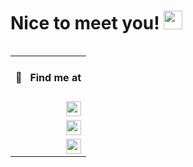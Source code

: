 <h1>Nice to meet you! <img src="https://media.giphy.com/media/hvRJCLFzcasrR4ia7z/giphy.gif" width="30"></h1>

<table align="right" width="130" height="100%">
 <tr><td><h4>🔎 &nbsp; Find me at</h4></td></tr>
 <tr><td><a href="https://www.linkedin.com/in/santiagocarrascocampa/" target="_blank" rel="noopener noreferrer"><img src="https://img.shields.io/badge/-LinkedIn-0a0a0a?&logo=linkedin&logoColor=0A66C2&link=https://www.linkedin.com/in/santiagocarrascocampa/" align="right" height="24"></a></td></tr>
 <tr><td><a href="https://santychuy.github.io/resume-es/" target="_blank" rel="noopener noreferrer"><img src="https://img.shields.io/badge/-Resume Spanish-0a0a0a?&logo=readthedocs&logoColor=8CA1AF&link=https://www.linkedin.com/in/santiagocarrascocampa/" align="right" height="24"></a></td></tr>
 <tr><td><a href="https://santychuy.github.io/resume-en/" target="_blank" rel="noopener noreferrer"><img src="https://img.shields.io/badge/-Resume English-0a0a0a?&logo=readthedocs&logoColor=8CA1AF&link=https://www.linkedin.com/in/santiagocarrascocampa/" align="right" height="24"></a></td></tr>
</table>

<h3 align="left">The "hacker" of the family 👾</h3>

### About me

I’m a Web Developer, can handle both Frontend and Backend (my favorite: **Frontend** 🤤)\
always learning new stuff and trying to applying it in my current workflow.

**Happy to share my knowledge to the community and teammates 🗣**

- 💼 &nbsp;Currently working at [GBM](https://github.com/gbmcode) as **Mid. Frontend Engineer**
- 🎫 &nbsp;Developing in free time: [GPass](https://www.gpass.mx)
- 🖌 &nbsp;Able to do UI/UX stuff
- 📚 &nbsp;Currently learning: &nbsp;![Solidity](https://img.shields.io/badge/-Solidity-0a0a0a?&logo=solidity)&nbsp;![Rust](https://img.shields.io/badge/-Rust-0a0a0a?&logo=rust)&nbsp;

<details>
<summary>Some other facts to know</summary>
 
- 🥎 &nbsp;Love to see sports
- 🃏 &nbsp;In my free time I play Poker
- 💵 &nbsp;Learning and playing with crypto world and NFTs
</details>

</br>

### 🕓&nbsp;This week I spent my time on:
<!--START_SECTION:waka-->

```text
TypeScript   5 hrs 28 mins   ██████████████████████░░░   87.68 %
Other        19 mins         █▒░░░░░░░░░░░░░░░░░░░░░░░   05.25 %
```

<!--END_SECTION:waka-->

</br>

### Languages

![Typescript](https://img.shields.io/badge/-Typescript-0a0a0a?&logo=typescript)
![Javascript](https://img.shields.io/badge/-Javascript-0a0a0a?&logo=javascript)
![Swift](https://img.shields.io/badge/-Swift-0a0a0a?&logo=swift)

### Technologies & Tools

![Node.js](https://img.shields.io/badge/-Node-0a0a0a?&logo=node.js)
![Express](https://img.shields.io/badge/-Express-0a0a0a?&logo=express)
![React](https://img.shields.io/badge/-React-0a0a0a?&logo=react)
![Next.js](https://img.shields.io/badge/-Next.js-0a0a0a?&logo=next.js)
![Jest](https://img.shields.io/badge/-Jest-0a0a0a?&logo=jest&logoColor=C63D14)
![Testing Library](https://img.shields.io/badge/-Testing_Library-0a0a0a?&logo=TestingLibrary)
![React Native](https://img.shields.io/badge/-React_Native-0a0a0a?&logo=react)
![Jira](https://img.shields.io/badge/-Jira-0a0a0a?&logo=jira)
![Figma](https://img.shields.io/badge/-Figma-0a0a0a?&logo=figma)
![Eslint](https://img.shields.io/badge/-Eslint-0a0a0a?&logo=eslint&logoColor=482FBD)
![Prettier](https://img.shields.io/badge/-Prettier-0a0a0a?&logo=prettier)
![Tailwind CSS](https://img.shields.io/badge/-Tailwind_CSS-0a0a0a?&logo=TailwindCSS)
![AWS Amplify](https://img.shields.io/badge/-AWS_Amplify-0a0a0a?&logo=AWSAmplify)
![Docker](https://img.shields.io/badge/-Docker-0a0a0a?&logo=docker)
![Firebase](https://img.shields.io/badge/-Firebase-0a0a0a?&logo=Firebase)

### Databases

![MongoDB](https://img.shields.io/badge/-MongoDB-0a0a0a?&logo=mongodb)
![PostgreSQL](https://img.shields.io/badge/-PostgreSQL-0a0a0a?&logo=postgresql)

---

<p align="right"><img src="https://komarev.com/ghpvc/?username=santychuy&label=Profile%20views&color=0e75b6&style=flat" alt="santychuy" /></p>
